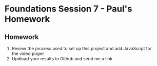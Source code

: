 # Foundations Session 7 - Paul's Homework


## Homework

1. Review the process used to set up this project and add JavaScript for the video player
1. Updload your results to Github and send me a link



